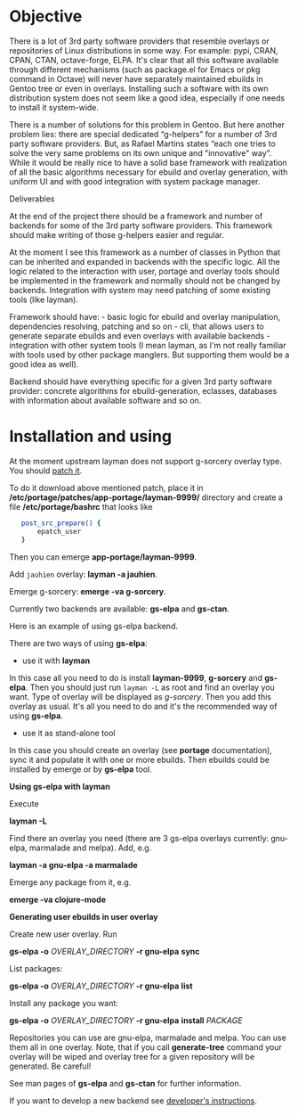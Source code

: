 Objective
=========

There is a lot of 3rd party software providers that resemble overlays
or repositories of Linux distributions in some way. For example: pypi,
CRAN, CPAN, CTAN, octave-forge, ELPA.  It's clear that all this
software available through different mechanisms (such as package.el
for Emacs or pkg command in Octave) will never have separately
maintained ebuilds in Gentoo tree or even in overlays. Installing such
a software with its own distribution system does not seem like a good
idea, especially if one needs to install it system-wide.

There is a number of solutions for this problem in Gentoo.  But here
another problem lies: there are special dedicated “g-helpers” for a
number of 3rd party software providers. But, as Rafael Martins states
“each one tries to solve the very same problems on its own unique and
"innovative" way”. While it would be really nice to have a solid base
framework with realization of all the basic algorithms necessary for
ebuild and overlay generation, with uniform UI and with good
integration with system package manager.

Deliverables

At the end of the project there should be a framework and number of
backends for some of the 3rd party software providers. This framework
should make writing of those g-helpers easier and regular.

At the moment I see this framework as a number of classes in Python
that can be inherited and expanded in backends with the specific
logic. All the logic related to the interaction with user, portage and
overlay tools should be implemented in the framework and normally
should not be changed by backends. Integration with system may need
patching of some existing tools (like layman).

Framework should have: - basic logic for ebuild and overlay
manipulation, dependencies resolving, patching and so on - cli, that
allows users to generate separate ebuilds and even overlays with
available backends - integration with other system tools (I mean
layman, as I'm not really familiar with tools used by other package
manglers. But supporting them would be a good idea as well).

Backend should have everything specific for a given 3rd party software
provider: concrete algorithms for ebuild-generation, eclasses,
databases with information about available software and so on.

Installation and using
======================

At the moment upstream layman does not support g-sorcery overlay type.
You should [patch it](https://raw.github.com/jauhien/g-sorcery/master/layman-git-g-sorcery.patch).

To do it download above mentioned patch, place it in
**/etc/portage/patches/app-portage/layman-9999/** directory and
create a file **/etc/portage/bashrc** that looks like

```bash
   post_src_prepare() {
       epatch_user
   }
```

Then you can emerge **app-portage/layman-9999**.

Add `jauhien` overlay: **layman -a jauhien**.

Emerge g-sorcery: **emerge -va g-sorcery**.

Currently two backends are available: **gs-elpa** and **gs-ctan**.

Here is an example of using gs-elpa backend.

There are two ways of using **gs-elpa**:

* use it with **layman**

In this case all you need to do is install **layman-9999**, **g-sorcery**
and **gs-elpa**. Then you should just run `layman -L` as
root and find an overlay you want. Type of overlay will be
displayed as *g-sorcery*. Then you add this overlay as
usual. It's all you need to do and it's the recommended way of
using **gs-elpa**.

* use it as stand-alone tool

In this case you should create an overlay (see **portage** documentation), sync it and populate
it with one or more ebuilds. Then ebuilds could be installed by emerge or by **gs-elpa** tool.

**Using gs-elpa with layman**

Execute

**layman -L**

Find there an overlay you need (there are
3 gs-elpa overlays currently: gnu-elpa, marmalade and melpa).
Add, e.g.

**layman -a gnu-elpa -a marmalade**

Emerge any package from it, e.g.

**emerge -va clojure-mode**

**Generating user ebuilds in user overlay**

Create new user overlay. Run

**gs-elpa -o** *OVERLAY_DIRECTORY* **-r gnu-elpa** **sync**

List packages:

**gs-elpa -o** *OVERLAY_DIRECTORY* **-r gnu-elpa** **list**

Install any package you want:

**gs-elpa -o** *OVERLAY_DIRECTORY* **-r gnu-elpa** **install** *PACKAGE*

Repositories you can use are gnu-elpa, marmalade and melpa. You can use them
all in one overlay. Note, that if you call **generate-tree** command your overlay
will be wiped and overlay tree for a given repository will be generated. Be careful!

See man pages of **gs-elpa** and **gs-ctan** for further information.

If you want to develop a new backend see [developer's instructions](./docs/developer_instructions.rst).
